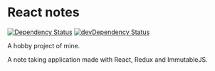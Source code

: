 # React notes

[![Dependency Status](https://david-dm.org/ottoo/reactnotes/status.svg)](https://david-dm.org/ottoo/reactnotes#info=dependencies) [![devDependency Status](https://david-dm.org/ottoo/reactnotes/dev-status.svg)](https://david-dm.org/ottoo/reactnotes#info=devDependencies)


A hobby project of mine.  

A note taking application made with React, Redux and ImmutableJS.
